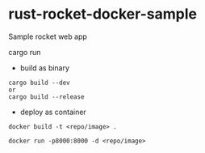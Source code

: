 # rust-rocket-docker-sample

Sample rocket web app 

cargo run 

- build as binary

```
cargo build --dev 
or 
cargo build --release 
```

- deploy as container

```
docker build -t <repo/image> .

docker run -p8000:8000 -d <repo/image>
```